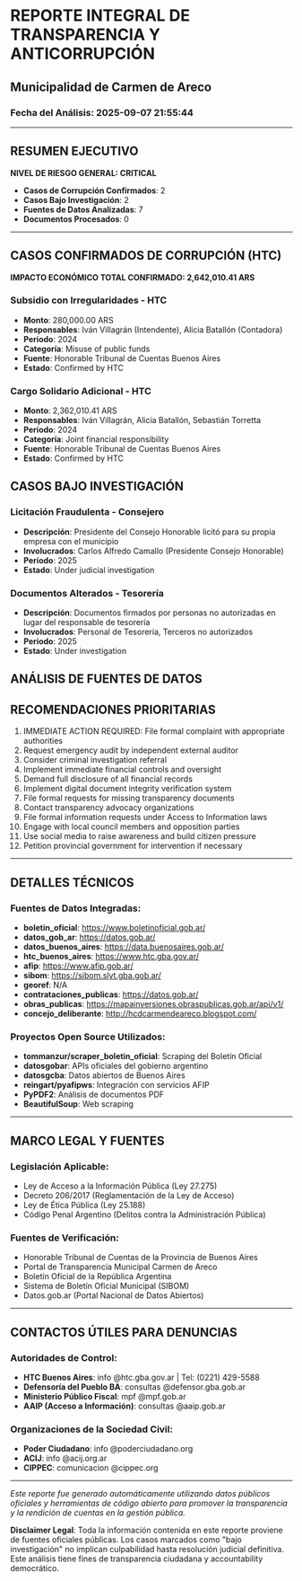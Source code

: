 
# REPORTE INTEGRAL DE TRANSPARENCIA Y ANTICORRUPCIÓN
## Municipalidad de Carmen de Areco
### Fecha del Análisis: 2025-09-07 21:55:44

---

## RESUMEN EJECUTIVO

**NIVEL DE RIESGO GENERAL: CRITICAL**

- **Casos de Corrupción Confirmados**: 2
- **Casos Bajo Investigación**: 2
- **Fuentes de Datos Analizadas**: 7
- **Documentos Procesados**: 0

---

## CASOS CONFIRMADOS DE CORRUPCIÓN (HTC)

**IMPACTO ECONÓMICO TOTAL CONFIRMADO: 2,642,010.41 ARS**


### Subsidio con Irregularidades - HTC
- **Monto**: 280,000.00 ARS
- **Responsables**: Iván Villagrán (Intendente), Alicia Batallón (Contadora)
- **Período**: 2024
- **Categoría**: Misuse of public funds
- **Fuente**: Honorable Tribunal de Cuentas Buenos Aires
- **Estado**: Confirmed by HTC


### Cargo Solidario Adicional - HTC
- **Monto**: 2,362,010.41 ARS
- **Responsables**: Iván Villagrán, Alicia Batallón, Sebastián Torretta
- **Período**: 2024
- **Categoría**: Joint financial responsibility
- **Fuente**: Honorable Tribunal de Cuentas Buenos Aires
- **Estado**: Confirmed by HTC

## CASOS BAJO INVESTIGACIÓN


### Licitación Fraudulenta - Consejero
- **Descripción**: Presidente del Consejo Honorable licitó para su propia empresa con el municipio
- **Involucrados**: Carlos Alfredo Camallo (Presidente Consejo Honorable)
- **Período**: 2025
- **Estado**: Under judicial investigation


### Documentos Alterados - Tesorería
- **Descripción**: Documentos firmados por personas no autorizadas en lugar del responsable de tesorería
- **Involucrados**: Personal de Tesorería, Terceros no autorizados
- **Período**: 2025
- **Estado**: Under investigation

## ANÁLISIS DE FUENTES DE DATOS

## RECOMENDACIONES PRIORITARIAS

1. IMMEDIATE ACTION REQUIRED: File formal complaint with appropriate authorities
2. Request emergency audit by independent external auditor
3. Consider criminal investigation referral
4. Implement immediate financial controls and oversight
5. Demand full disclosure of all financial records
6. Implement digital document integrity verification system
7. File formal requests for missing transparency documents
8. Contact transparency advocacy organizations
9. File formal information requests under Access to Information laws
10. Engage with local council members and opposition parties
11. Use social media to raise awareness and build citizen pressure
12. Petition provincial government for intervention if necessary


---

## DETALLES TÉCNICOS

### Fuentes de Datos Integradas:
- **boletin_oficial**: https://www.boletinoficial.gob.ar/
- **datos_gob_ar**: https://datos.gob.ar/
- **datos_buenos_aires**: https://data.buenosaires.gob.ar/
- **htc_buenos_aires**: https://www.htc.gba.gov.ar/
- **afip**: https://www.afip.gob.ar/
- **sibom**: https://sibom.slyt.gba.gob.ar/
- **georef**: N/A
- **contrataciones_publicas**: https://datos.gob.ar/
- **obras_publicas**: https://mapainversiones.obraspublicas.gob.ar/api/v1/
- **concejo_deliberante**: http://hcdcarmendeareco.blogspot.com/


### Proyectos Open Source Utilizados:
- **tommanzur/scraper_boletin_oficial**: Scraping del Boletín Oficial
- **datosgobar**: APIs oficiales del gobierno argentino
- **datosgcba**: Datos abiertos de Buenos Aires
- **reingart/pyafipws**: Integración con servicios AFIP
- **PyPDF2**: Análisis de documentos PDF
- **BeautifulSoup**: Web scraping


---

## MARCO LEGAL Y FUENTES

### Legislación Aplicable:
- Ley de Acceso a la Información Pública (Ley 27.275)
- Decreto 206/2017 (Reglamentación de la Ley de Acceso)
- Ley de Ética Pública (Ley 25.188)
- Código Penal Argentino (Delitos contra la Administración Pública)

### Fuentes de Verificación:
- Honorable Tribunal de Cuentas de la Provincia de Buenos Aires
- Portal de Transparencia Municipal Carmen de Areco
- Boletín Oficial de la República Argentina
- Sistema de Boletín Oficial Municipal (SIBOM)
- Datos.gob.ar (Portal Nacional de Datos Abiertos)

---

## CONTACTOS ÚTILES PARA DENUNCIAS

### Autoridades de Control:
- **HTC Buenos Aires**: info @htc.gba.gov.ar | Tel: (0221) 429-5588
- **Defensoría del Pueblo BA**: consultas @defensor.gba.gob.ar
- **Ministerio Público Fiscal**: mpf @mpf.gob.ar
- **AAIP (Acceso a Información)**: consultas @aaip.gob.ar

### Organizaciones de la Sociedad Civil:
- **Poder Ciudadano**: info @poderciudadano.org
- **ACIJ**: info @acij.org.ar
- **CIPPEC**: comunicacion @cippec.org

---

*Este reporte fue generado automáticamente utilizando datos públicos oficiales y herramientas de código abierto para promover la transparencia y la rendición de cuentas en la gestión pública.*

**Disclaimer Legal**: Toda la información contenida en este reporte proviene de fuentes oficiales públicas. Los casos marcados como "bajo investigación" no implican culpabilidad hasta resolución judicial definitiva. Este análisis tiene fines de transparencia ciudadana y accountability democrático.
